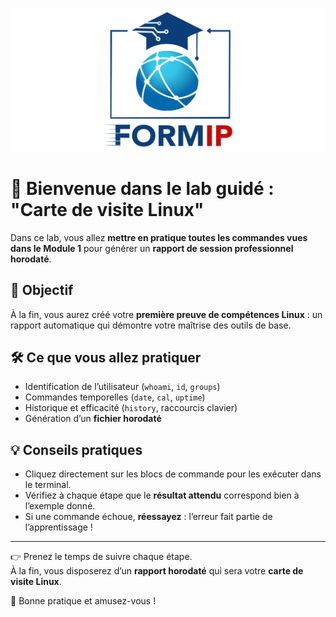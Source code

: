 ![Formip](../assets/formip_logo_padded.png)

# 🚀 Bienvenue dans le lab guidé : "Carte de visite Linux"

Dans ce lab, vous allez **mettre en pratique toutes les commandes vues dans le Module 1** pour générer un **rapport de session professionnel horodaté**.  

## 🎯 Objectif
À la fin, vous aurez créé votre **première preuve de compétences Linux** : un rapport automatique qui démontre votre maîtrise des outils de base.

## 🛠️ Ce que vous allez pratiquer
- Identification de l’utilisateur (`whoami`, `id`, `groups`)  
- Commandes temporelles (`date`, `cal`, `uptime`)  
- Historique et efficacité (`history`, raccourcis clavier)  
- Génération d’un **fichier horodaté**  

## 💡 Conseils pratiques
- Cliquez directement sur les blocs de commande pour les exécuter dans le terminal.  
- Vérifiez à chaque étape que le **résultat attendu** correspond bien à l’exemple donné.  
- Si une commande échoue, **réessayez** : l’erreur fait partie de l’apprentissage !

---

👉 Prenez le temps de suivre chaque étape.  
À la fin, vous disposerez d’un **rapport horodaté** qui sera votre **carte de visite Linux**.  

🎉 Bonne pratique et amusez-vous !
